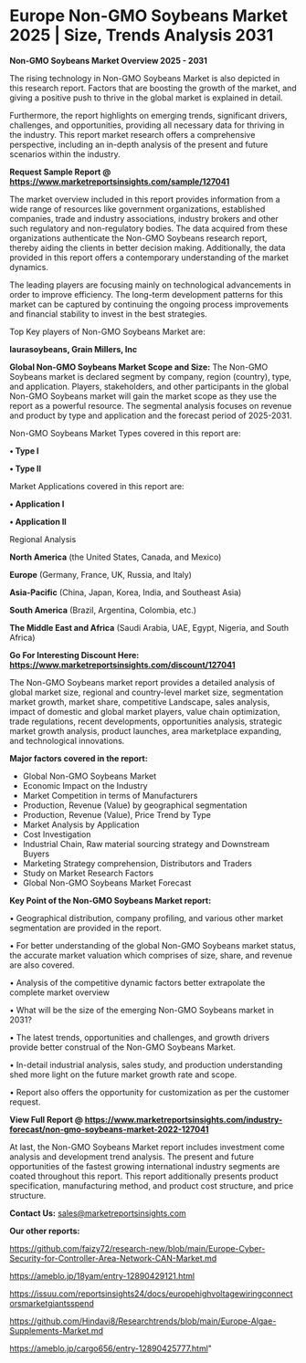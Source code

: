 # Europe Non-GMO Soybeans Market 2025 | Size, Trends Analysis 2031

<Strong> Non-GMO Soybeans Market Overview 2025 - 2031</strong>

The rising technology in Non-GMO Soybeans Market is also depicted in this research report. Factors that are boosting the growth of the market, and giving a positive push to thrive in the global market is explained in detail.

Furthermore, the report highlights on emerging trends, significant drivers, challenges, and opportunities, providing all necessary data for thriving in the industry. This report market research offers a comprehensive perspective, including an in-depth analysis of the present and future scenarios within the industry.

<strong>Request Sample Report @ <a href=https://www.marketreportsinsights.com/sample/127041>https://www.marketreportsinsights.com/sample/127041</a></strong>

The market overview included in this report provides information from a wide range of resources like government organizations, established companies, trade and industry associations, industry brokers and other such regulatory and non-regulatory bodies. The data acquired from these organizations authenticate the Non-GMO Soybeans research report, thereby aiding the clients in better decision making. Additionally, the data provided in this report offers a contemporary understanding of the market dynamics.

The leading players are focusing mainly on technological advancements in order to improve efficiency. The long-term development patterns for this market can be captured by continuing the ongoing process improvements and financial stability to invest in the best strategies.

Top Key players of Non-GMO Soybeans Market are:

<strong>laurasoybeans, Grain Millers, Inc</strong>

<strong><b>Global Non-GMO Soybeans Market Scope and Size:</b></strong>
The Non-GMO Soybeans market is declared segment by company, region (country), type, and application. Players, stakeholders, and other participants in the global Non-GMO Soybeans market will gain the market scope as they use the report as a powerful resource. The segmental analysis focuses on revenue and product by type and application and the forecast period of 2025-2031.

Non-GMO Soybeans Market Types covered in this report are:

<strong>• Type I

• Type II</strong>

Market Applications covered in this report are:

<strong>• Application I

• Application II</strong> 

Regional Analysis

<strong>North America</strong> (the United States, Canada, and Mexico)

<strong>Europe</strong> (Germany, France, UK, Russia, and Italy)

<strong>Asia-Pacific</strong> (China, Japan, Korea, India, and Southeast Asia)

<strong>South America</strong> (Brazil, Argentina, Colombia, etc.)

<strong>The Middle East and Africa</strong> (Saudi Arabia, UAE, Egypt, Nigeria, and South Africa)

<strong>Go For Interesting Discount Here: <a href=https://www.marketreportsinsights.com/discount/127041>https://www.marketreportsinsights.com/discount/127041</a></strong>

The Non-GMO Soybeans market report provides a detailed analysis of global market size, regional and country-level market size, segmentation market growth, market share, competitive Landscape, sales analysis, impact of domestic and global market players, value chain optimization, trade regulations, recent developments, opportunities analysis, strategic market growth analysis, product launches, area marketplace expanding, and technological innovations.

<strong><b>Major factors covered in the report:</b></strong>
<ul>
  <li>Global Non-GMO Soybeans Market </li>
  <li>Economic Impact on the Industry</li>
  <li>Market Competition in terms of Manufacturers</li>
  <li>Production, Revenue (Value) by geographical segmentation</li>
  <li>Production, Revenue (Value), Price Trend by Type</li>
  <li>Market Analysis by Application</li>
  <li>Cost Investigation</li>
  <li>Industrial Chain, Raw material sourcing strategy and Downstream Buyers</li>
  <li>Marketing Strategy comprehension, Distributors and Traders</li>
  <li>Study on Market Research Factors</li>
  <li>Global Non-GMO Soybeans Market Forecast</li>
</ul>

<strong><b>Key Point of the Non-GMO Soybeans Market report:</b></strong>

• Geographical distribution, company profiling, and various other market segmentation are provided in the report.

• For better understanding of the global Non-GMO Soybeans market status, the accurate market valuation which comprises of size, share, and revenue are also covered.

• Analysis of the competitive dynamic factors better extrapolate the complete market overview

• What will be the size of the emerging Non-GMO Soybeans market in 2031?

• The latest trends, opportunities and challenges, and growth drivers provide better construal of the Non-GMO Soybeans Market.

• In-detail industrial analysis, sales study, and production understanding shed more light on the future market growth rate and scope.

• Report also offers the opportunity for customization as per the customer request.

<strong><b>View Full Report @ <a href=https://www.marketreportsinsights.com/industry-forecast/non-gmo-soybeans-market-2022-127041>https://www.marketreportsinsights.com/industry-forecast/non-gmo-soybeans-market-2022-127041</a></b></strong>


At last, the Non-GMO Soybeans Market report includes investment come analysis and development trend analysis. The present and future opportunities of the fastest growing international industry segments are coated throughout this report. This report additionally presents product specification, manufacturing method, and product cost structure, and price structure.

<strong>Contact Us:</strong>
sales@marketreportsinsights.com

<strong>Our other reports:</strong>

<a href=https://github.com/faizy72/research-new/blob/main/Europe-Cyber-Security-for-Controller-Area-Network-CAN-Market.md>https://github.com/faizy72/research-new/blob/main/Europe-Cyber-Security-for-Controller-Area-Network-CAN-Market.md</a>

<a href=https://ameblo.jp/18yam/entry-12890429121.html>https://ameblo.jp/18yam/entry-12890429121.html</a>

<a href=https://issuu.com/reportsinsights24/docs/europehighvoltagewiringconnectorsmarketgiantsspend>https://issuu.com/reportsinsights24/docs/europehighvoltagewiringconnectorsmarketgiantsspend</a>

<a href=https://github.com/Hindavi8/Researchtrends/blob/main/Europe-Algae-Supplements-Market.md>https://github.com/Hindavi8/Researchtrends/blob/main/Europe-Algae-Supplements-Market.md</a>

<a href=https://ameblo.jp/cargo656/entry-12890425777.html>https://ameblo.jp/cargo656/entry-12890425777.html</a>"
